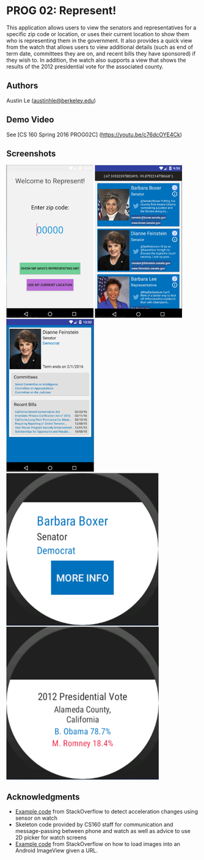 # PROG 02: Represent!

This application allows users to view the senators and representatives for a specific zip code or location, or uses their current location to show them who is representing them in the government. It also provides a quick view from the watch that allows users to view additional details (such as end of term date, committees they are on, and recent bills they have sponsored) if they wish to. In addition, the watch also supports a view that shows the results of the 2012 presidential vote for the associated county.

## Authors

Austin Le ([austinhle@berkeley.edu](mailto:austinhle@berkeley.edu))

## Demo Video

See [CS 160 Spring 2016 PROG02C] (https://youtu.be/c76dcOYE4Ck)

## Screenshots

<img src="screenshots/main-view.png" height="400" alt="Screenshot"/>
<img src="screenshots/congressional-view.png" height="400" alt="Screenshot"/>
<img src="screenshots/detailed-view.png" height="400" alt="Screenshot"/>
<img src="screenshots/main-view-watch.png" height="400" alt="Screenshot"/>
<img src="screenshots/county-view.png" height="400" alt="Screenshot"/>

## Acknowledgments

* [Example code](stackoverflow.com/questions/2317428/android-i-want-to-shake-it) from StackOverflow to detect acceleration changes using sensor on watch
* Skeleton code provided by CS160 staff for communication and message-passing between phone and watch as well as advice to use 2D picker for watch screens
* [Example code](http://stackoverflow.com/questions/2471935/how-to-load-an-imageview-by-url-in-android) from StackOverflow on how to load images into an Android ImageView given a URL.
